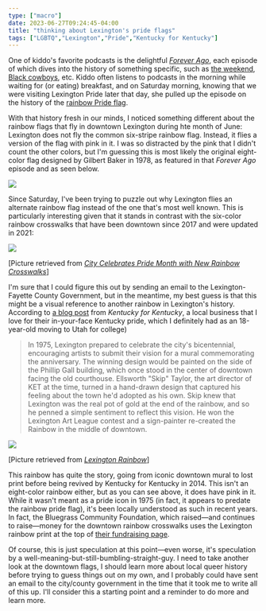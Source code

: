 ```yaml
---
type: ["macro"]
date: 2023-06-27T09:24:45-04:00
title: "thinking about Lexington's pride flags"
tags: ["LGBTQ","Lexington","Pride","Kentucky for Kentucky"]
---
```

One of kiddo's favorite podcasts is the delightful *[Forever Ago](https://www.brainson.org/collection/forever-ago-podcast)*, each episode of which dives into the history of something specific, such as [the weekend](https://www.brainson.org/episode/2023/06/21/tgif-where-did-the-weekend-come-from), [Black cowboys](https://www.brainson.org/episode/2023/06/14/yeehaw-the-hidden-history-of-black-cowboys), etc. Kiddo often listens to podcasts in the morning while waiting for (or eating) breakfast, and on Saturday morning, knowing that we were visiting Lexington Pride later that day, she pulled up the episode on the history of the [rainbow Pride flag](https://www.brainson.org/episode/2023/06/07/flying-colors-the-story-of-the-rainbow-pride-flag). 

With that history fresh in our minds, I noticed something different about the rainbow flags that fly in downtown Lexington during hte month of June: Lexington does not fly the common six-stripe rainbow flag. Instead, it flies a version of the flag with pink in it. I was so distracted by the pink that I didn't count the other colors, but I'm guessing this is most likely the original eight-color flag designed by Gilbert Baker in 1978, as featured in that *Forever Ago* episode and as seen below. 

![](https://upload.wikimedia.org/wikipedia/commons/thumb/5/5e/Gay_flag_8.svg/512px-Gay_flag_8.svg.png)

Since Saturday, I've been trying to puzzle out why Lexington flies an alternate rainbow flag instead of the one that's most well known. This is particularly interesting given that it stands in contrast with the six-color rainbow crosswalks that have been downtown since 2017 and were updated in 2021:

![](https://www.lexingtonky.gov/sites/default/files/2021-06/Crosswalk.jpg)

[Picture retrieved from *[City Celebrates Pride Month with New Rainbow Crosswalks](https://www.lexingtonky.gov/news/06-07-2021/city-celebrates-pride-month-new-rainbow-crosswalks)*]

I'm sure that I could figure this out by sending an email to the Lexington-Fayette County Government, but in the meantime, my best guess is that this might be a visual reference to another rainbow in Lexington's history. According to [a blog post](https://kyforky.com/blogs/journal/lexington-rainbow) from *Kentucky for Kentucky*, a local business that I love for their in-your-face Kentucky pride, which I definitely had as an 18-year-old moving to Utah for college) 

> In 1975, Lexington prepared to celebrate the city's bicentennial, encouraging artists to submit their vision for a mural commemorating the anniversary. The winning design would be painted on the side of the Phillip Gall building, which once stood in the center of downtown facing the old courthouse. Ellsworth "Skip" Taylor, the art director of KET at the time, turned in a hand-drawn design that captured his feeling about the town he'd adopted as his own. Skip knew that Lexington was the real pot of gold at the end of the rainbow, and so he penned a simple sentiment to reflect this vision. He won the Lexington Art League contest and a sign-painter re-created the Rainbow in the middle of downtown.

![](https://cdn.shopify.com/s/files/1/0066/4947/9229/articles/LexRainbowBlog1_1024x1024.jpg?v=1542300625)

[Picture retrieved from *[Lexington Rainbow](https://kyforky.com/blogs/journal/lexington-rainbow)*]

This rainbow has quite the story, going from iconic downtown mural to lost print before being revived by Kentucky for Kentucky in 2014. This isn't an eight-color rainbow either, but as you can see above, it does have pink in it. While it wasn't meant as a pride icon in 1975 (in fact, it appears to predate the rainbow pride flag), it's been locally understood as such in recent years. In fact, the Bluegrass Community Foundation, which raised—and continues to raise—money for the downtown rainbow crosswalks uses the Lexington rainbow print at the top of [their fundraising page](https://bgcf.givingfuel.com/rainbow).

Of course, this is just speculation at this point—even worse, it's speculation by a well-meaning-but-still-bumbling-straight-guy. I need to take another look at the downtown flags, I should learn more about local queer history before trying to guess things out on my own, and I probably could have sent an email to the city/county government in the time that it took me to write all of this up. I'll consider this a starting point and a reminder to do more and learn more.

